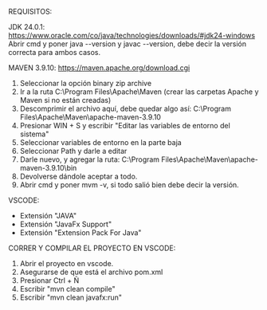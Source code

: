 REQUISITOS:

  JDK 24.0.1:
  https://www.oracle.com/co/java/technologies/downloads/#jdk24-windows
  Abrir cmd y poner java --version y javac --version, debe decir la versión correcta para ambos casos.
  
  MAVEN 3.9.10:
  https://maven.apache.org/download.cgi
  1. Seleccionar la opción binary zip archive
  2. Ir a la ruta C:\Program Files\Apache\Maven (crear las carpetas Apache y Maven si no están creadas)
  3. Descomprimir el archivo aquí, debe quedar algo así: C:\Program Files\Apache\Maven\apache-maven-3.9.10
  4. Presionar WIN + S y escribir "Editar las variables de entorno del sistema"
  5. Seleccionar variables de entorno en la parte baja
  6. Seleccionar Path y darle a editar
  7. Darle nuevo, y agregar la ruta: C:\Program Files\Apache\Maven\apache-maven-3.9.10\bin
  8. Devolverse dándole aceptar a todo.
  9. Abrir cmd y poner mvm -v, si todo salió bien debe decir la versión.
  
  VSCODE:
  - Extensión "JAVA"
  - Extensión "JavaFx Support"
  - Extensión "Extension Pack For Java"

CORRER Y COMPILAR EL PROYECTO EN VSCODE:
1. Abrir el proyecto en vscode.
2. Asegurarse de que está el archivo pom.xml
3. Presionar Ctrl + Ñ
4. Escribir "mvn clean compile"
5. Escribir "mvn clean javafx:run"
